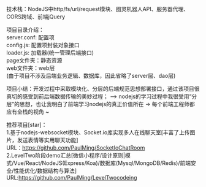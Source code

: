 

技术栈：NodeJS中http/fs/url/request模块、图灵机器人API、服务器代理、CORS跨域、前端jQuery  


项目目录介绍：  
server.conf: 配置项  
config.js: 配置项封装对象接口  
loader.js: 加载器(统一管理后端接口)  
page文件夹：静态资源  
web文件夹：web层  
(由于项目不涉及后端业务逻辑、数据库，因此省略了server层、dao层)  


项目小结：开发过程中采取模块化、分层的后端规范思想部署接口，通过该项目很真切的感受到前后端数据传输的美妙过程；  --> nodejs的学习过程中我很受用“分层”的思想，也让我明白了前端学习nodejs的真正价值所在 -> 每个前端工程师都应有全栈的视角 ~  



推荐项目[star]：  
1.基于nodejs-websocket模块、Socket.io库实现多人在线聊天室[丰富了上传图片，发送表情等实用聊天功能]  
URL：https://github.com/PaulMing/SocketIoChatRoom  
2.LevelTwo阶段demo汇总[微信小程序/设计原则|模式/Vue/React/NodeJS(Express/Koa)/数据库(Mysql/MongoDB/Redis)/前端安全/性能优化/数据结构与算法]  
URL:https://github.com/PaulMing/LevelTwocodeing


